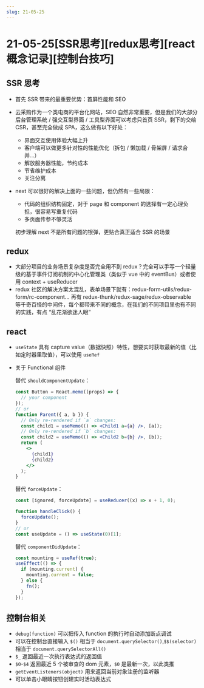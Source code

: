 ```yaml
---
slug: 21-05-25
---
```


# 21-05-25[SSR思考][redux思考][react概念记录][控制台技巧]

## SSR 思考

- 首先 SSR 带来的最重要优势：首屏性能和 SEO
- 云采购作为一个类电商的平台化网站，SEO 自然非常重要，但是我们的大部分后台管理系统 / 强交互型界面 / 工具型界面可以考虑只首页 SSR，剩下的交给 CSR，甚至完全做成 SPA，这么做有以下好处：
  - 界面交互使用体验大幅上升
  - 客户端可以做更多针对性的性能优化（拆包 / 懒加载 / 骨架屏 / 请求合并...）
  - 解放服务器性能，节约成本
  - 节省维护成本
  - 关注分离
- next 可以很好的解决上面的一些问题，但仍然有一些局限：

  - 代码的组织结构固定，对于 page 和 component 的选择有一定心理负担，很容易写重复代码
  - 多页面传参不够灵活

  初步理解 next 不是所有问题的银弹，更贴合真正适合 SSR 的场景

## redux

- 大部分项目的业务场景复杂度是否完全用不到 redux？完全可以手写一个轻量级的基于事件订阅机制的中心化管理类（类似于 vue 中的 eventBus）或者使用 context + useReducer
- redux 社区的解决方案太混乱，表单场景下就有：redux-form-utils/redux-form/rc-component... 再有 redux-thunk/redux-sage/redux-observable 等千奇百怪的中间件，每个都带来不同的概念，在我们的不同项目里也有不同的实践，有点 “乱花渐欲迷人眼”

## react

- `useState` 具有 capture value（数据快照）特性，想要实时获取最新的值（比如定时器里取值），可以使用 `useRef`
- 关于 Functional 组件

  替代 `shouldComponentUpdate`：

  ```jsx
  const Button = React.memo((props) => {
    // your component
  });
  // or
  function Parent({ a, b }) {
    // Only re-rendered if `a` changes:
    const child1 = useMemo(() => <Child1 a={a} />, [a]);
    // Only re-rendered if `b` changes:
    const child2 = useMemo(() => <Child2 b={b} />, [b]);
    return (
      <>
        {child1}
        {child2}
      </>
    );
  }
  ```

  替代 `forceUpdate`：

  ```jsx
  const [ignored, forceUpdate] = useReducer((x) => x + 1, 0);

  function handleClick() {
    forceUpdate();
  }
  // or
  const useUpdate = () => useState(0)[1];
  ```

  替代 `componentDidUpdate`：

  ```jsx
  const mounting = useRef(true);
  useEffect(() => {
    if (mounting.current) {
      mounting.current = false;
    } else {
      fn();
    }
  });
  ```

## 控制台相关

- `debug(function)` 可以把传入 function 的执行时自动添加断点调试
- 可以在控制台直接输入 `$()` 相当于 `document.querySelector()`,`$$(selector)` 相当于 `document.querySelectorAll()`
- `$_` 返回最近一次执行表达式的返回值
- `$0`-`$4` 返回最近 5 个被审查的 dom 元素，`$0` 是最新一次，以此类推
- `getEventListeners(object)` 用来返回当前对象注册的监听器
- 可以单击小眼睛按钮创建实时活动表达式
